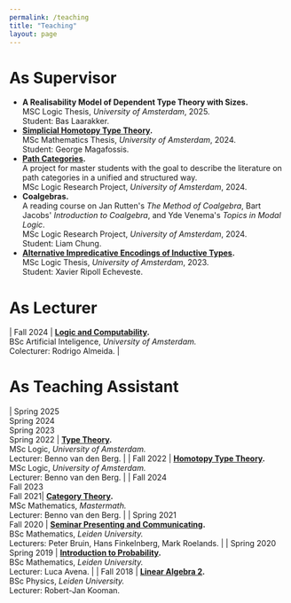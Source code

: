 ```yaml
---
permalink: /teaching
title: "Teaching"
layout: page
---
```


# As Supervisor

- **A Realisability Model of Dependent Type Theory with Sizes.** \
    MSC Logic Thesis, *University of Amsterdam*, 2025. \
    Student: Bas Laarakker.
- **[Simplicial Homotopy Type Theory](https://scripties.uba.uva.nl/search?id=record_55571).** \
    MSc Mathematics Thesis, *University of Amsterdam*, 2024. \
    Student: George Magafossis.
- **[Path Categories](/path_categories.md).** \
    A project for master students with the goal to describe the literature on path categories in a unified and structured way. \
    MSc Logic Research Project, *University of Amsterdam*, 2024.
- **Coalgebras.** \
    A reading course on Jan Rutten's *The Method of Coalgebra*, Bart Jacobs' *Introduction to Coalgebra*, and Yde Venema's *Topics in Modal Logic*. \
    MSc Logic Research Project, *University of Amsterdam*, 2024. \
    Student: Liam Chung.
- **[Alternative Impredicative Encodings of Inductive Types](https://eprints.illc.uva.nl/id/eprint/2272/1/MoL-2023-22.text.pdf).** \
    MSc Logic Thesis, *University of Amsterdam*, 2023. \
    Student: Xavier Ripoll Echeveste.

# As Lecturer

| Fall 2024 | **[Logic and Computability](https://studiegids.uva.nl/xmlpages/page/2024-2025/zoek-vak/vak/119724).** <br/> BSc Artificial Inteligence, *University of Amsterdam.* <br/> Colecturer: Rodrigo Almeida. |

# As Teaching Assistant

| Spring 2025 <br/> Spring 2024 <br/> Spring 2023 <br/> Spring 2022 | **[Type Theory](https://coursecatalogue.uva.nl/xmlpages/page/2023-2024-en/search-course/course/110132).** <br/> MSc Logic, *University of Amsterdam.* <br/> Lecturer: Benno van den Berg. |
| Fall 2022 | **[Homotopy Type Theory](https://homotopytypetheory.org/).** <br/> MSc Logic, *University of Amsterdam.* <br/> Lecturer: Benno van den Berg. |
| Fall 2024 <br/> Fall 2023 <br/> Fall 2021| **[Category Theory](https://elo.mastermath.nl/mod/page/view.php?id=333).** <br/> MSc Mathematics, *Mastermath.* <br/> Lecturer: Benno van den Berg. |
| Spring 2021 <br/> Fall 2020 | **[Seminar Presenting and Communicating](https://studiegids.universiteitleiden.nl/en/courses/99656/seminarium-presenteren-en-communiceren).** <br/> BSc Mathematics, *Leiden University.* <br/> Lecturers: Peter Bruin, Hans Finkelnberg, Mark Roelands. |
| Spring 2020 <br/> Spring 2019 | **[Introduction to Probability](https://studiegids.universiteitleiden.nl/en/courses/99621/inleiding-kansrekening).** <br/> BSc Mathematics, *Leiden University.* <br/> Lecturer: Luca Avena. |
| Fall 2018 | **[Linear Algebra 2](https://studiegids.universiteitleiden.nl/en/courses/81761/lineaire-algebra-2-na).** <br/> BSc Physics, *Leiden University.* <br/> Lecturer: Robert-Jan Kooman.

